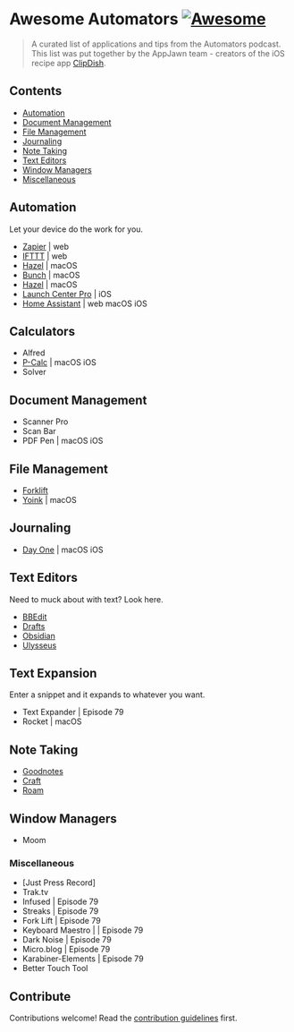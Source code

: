 # Awesome Automators [![Awesome](https://awesome.re/badge.svg)](https://awesome.re)

> A curated list of applications and tips from the Automators podcast. This list was put together by the AppJawn team - creators of the iOS recipe app [ClipDish](https://getclipdish.com).


## Contents

- [Automation](#automation)
- [Document Management](#document-management)
- [File Management](#file-management)
- [Journaling](#journaling)
- [Note Taking](#note-taking)
- [Text Editors](#text-editors)
- [Window Managers](#window-managers)
- [Miscellaneous](#miscellaneous)

## Automation

Let your device do the work for you.

- [Zapier](https://zapier.com) | web
- [IFTTT](https://ifttt.com/) | web
- [Hazel](https://www.noodlesoft.com/) | macOS
- [Bunch]() | macOS
- [Hazel]() | macOS
- [Launch Center Pro](https://apps.apple.com/us/app/launch-center-pro/id532016360) | iOS
- [Home Assistant]() | web macOS iOS

## Calculators

- Alfred
- [P-Calc](https://pcalc.com) | macOS iOS
- Solver
## Document Management

- Scanner Pro
- Scan Bar
- PDF Pen | macOS iOS

## File Management

- [Forklift](https://binarynights.com)
- [Yoink](https://eternalstorms.at/yoink/mac/index.html) | macOS

## Journaling

- [Day One](https://dayoneapp.com) | macOS iOS

## Text Editors

Need to muck about with text? Look here.

- [BBEdit](https://www.barebones.com/products/bbedit/)
- [Drafts](https://getdrafts.com/)
- [Obsidian](https://obsidian.md/)
- [Ulysseus](https://ulysses.app/)

## Text Expansion

Enter a snippet and it expands to whatever you want.

- Text Expander | Episode 79
- Rocket | macOS

## Note Taking

- [Goodnotes]()
- [Craft](https://www.craft.do)
- [Roam](https://roamresearch.com)

## Window Managers

- Moom

### Miscellaneous

- [Just Press Record]
- Trak.tv 
- Infused | Episode 79
- Streaks | Episode 79
- Fork Lift | Episode 79
- Keyboard Maestro | | Episode 79
- Dark Noise | Episode 79
- Micro.blog | Episode 79
- Karabiner-Elements | Episode 79
- Better Touch Tool

## Contribute

Contributions welcome! Read the [contribution guidelines](contributing.md) first.
